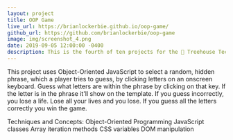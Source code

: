 ```yaml
---
layout: project
title: OOP Game
live_url: https://brianlockerbie.github.io/oop-game/
github_url: https://github.com/brianlockerbie/oop-game
image: img/screenshot_4.png
date: 2019-09-05 12:00:00 -0400
description: This is the fourth of ten projects for the 🏡 Treehouse TechDegree Full Stack JavaScript. 
---
```

This project uses Object-Oriented JavaScript to select a random, hidden phrase, which a player tries to guess, by clicking letters on an onscreen keyboard. Guess what letters are within the phrase by clicking on that key. If the letter is in the phrase it'll show on the template. If you guess incorrectly, you lose a life. Lose all your lives and you lose. If you guess all the letters correctly you win the game.

Techniques and Concepts:
Object-Oriented Programming
JavaScript classes
Array iteration methods
CSS variables
DOM manipulation